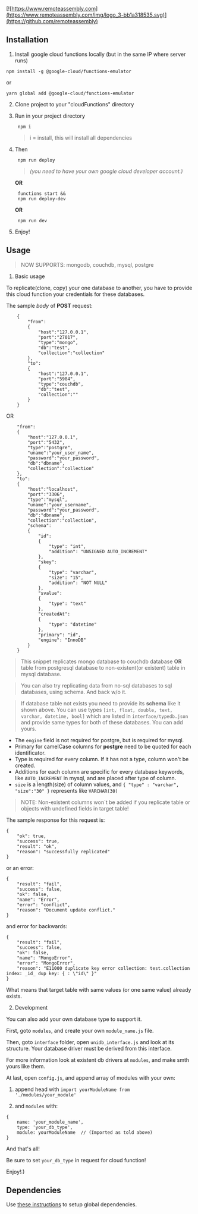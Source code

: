 [![https://www.remoteassembly.com](https://www.remoteassembly.com/img/logo_3-bb1a318535.svg)](https://github.com/remoteassembly)

## Installation

1. Install google cloud functions locally (but in the same IP where server runs)
```
npm install -g @google-cloud/functions-emulator
```
or
```
yarn global add @google-cloud/functions-emulator
```

2. Clone project to your "cloudFunctions" directory

3. Run in your project directory

        npm i
    >i = install, this will install all dependencies
4. Then

        npm run deploy
    >*(you need to have your own google cloud developer account.)*
    

    **OR**

        functions start &&
        npm run deploy-dev

    **OR**

        npm run dev

5. Enjoy!


## Usage

> NOW SUPPORTS: mongodb, couchdb, mysql, postgre

1. Basic usage

To replicate(clone, copy) your one database to another, you have to provide this cloud function your credentials for these databases.

The sample *body* of **POST** request:

```
    {
        "from":
        {
            "host":"127.0.0.1",
            "port":"27017",
            "type":"mongo",
            "db":"test",
            "collection":"collection"
        },
        "to":
        {
            "host":"127.0.0.1",
            "port":"5984",
            "type":"couchdb",
            "db":"test",
            "collection":""
        }
    }
```

OR

```
    "from":
	{
		"host":"127.0.0.1",
		"port":"5432",
		"type":"postgre",
		"uname":"your_user_name",
		"password":"your_password",
		"db":"dbname",
		"collection":"collection"
	},
    "to":
    {
        "host":"localhost",
		"port":"3306",
		"type":"mysql",
		"uname":"your_username",
		"password":"your_password",
		"db":"dbname",
		"collection":"collection",
        "schema":
		{
			"id": 
			{
				"type": "int",
				"addition": "UNSIGNED AUTO_INCREMENT"
			},
			"skey":
			{
				"type": "varchar",
                "size": "15",
                "addition": "NOT NULL"
			},
			"svalue":
			{
				"type": "text"
			},
			"createdAt":
			{
				"type": "datetime"
			},
			"primary": "id",
			"engine": "InnoDB"
		}
    }
```

> This snippet replicates mongo database to couchdb database **OR** table from postgresql database to non-existent(or existent) table in mysql database.

> You can also try replicating data from no-sql databases to sql databases, using schema. And back w/o it.

> If database table not exists you need to provide its **schema** like it shown above. You can use types `[int, float, double, text, varchar, datetime, bool]` which are listed in `interface/typedb.json` and provide same types for both of these databases. You can add yours.
    
- The `engine` field is not required for postgre, but is required for mysql.
- Primary for camelCase columns for **postgre** need to be quoted for each identificator.
- Type is required for every column. If it has not a type, column won't be created.
- Additions for each column are specific for every database keywords, like `AUTO_INCREMENT` in mysql, and are placed after type of column.
- `size` is a length(size) of column values, and `{ "type" : "varchar", "size":"30" }` represents like `VARCHAR(30)`

> NOTE: Non-existent columns won`t be added if you replicate table or objects with undefined fields in target table!


The sample response for this request is:

```
{
    "ok": true,
    "success": true,
    "result": "ok",
    "reason": "successfully replicated"
}
```

or an error:

```
{
    "result": "fail",
    "success": false,
    "ok": false,
    "name": "Error",
    "error": "conflict",
    "reason": "Document update conflict."
}
```

and error for backwards:

```
{
    "result": "fail",
    "success": false,
    "ok": false,
    "name": "MongoError",
    "error": "MongoError",
    "reason": "E11000 duplicate key error collection: test.collection index: _id_ dup key: { : \"id\" }"
}
```

What means that target table with same values (or one same value) already exists.



2. Development

You can also add your own database type to support it.

First, goto `modules`, and create your own `module_name.js` file.

Then, goto `interface` folder, open `unidb_interface.js` and look at its structure.
Your database driver must be derived from this interface.

For more information look at existent db drivers at `modules`, and make smth yours like them.

At last, open `config.js`, and append array of modules with your own:

1. append head with `import yourModuleName from './modules/your_module'`

2. and `modules` with:

```
{
    name: 'your_module_name',
    type: 'your_db_type',
    module: yourModuleName  // (Imported as told above)
}
```

And that's all!

Be sure to set `your_db_type` in request for cloud function!

Enjoy!:)

## Dependencies
Use [these instructions](https://cloud.google.com/functions/docs/deploying/) to setup global dependencies.

